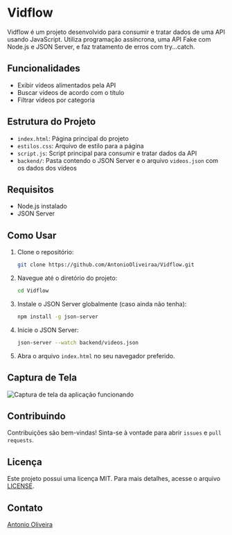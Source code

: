 # Vidflow

Vidflow é um projeto desenvolvido para consumir e tratar dados de uma API usando JavaScript. Utiliza programação assíncrona, uma API Fake com Node.js e JSON Server, e faz tratamento de erros com try...catch.

## Funcionalidades

- Exibir vídeos alimentados pela API
- Buscar vídeos de acordo com o título
- Filtrar vídeos por categoria

## Estrutura do Projeto

- `index.html`: Página principal do projeto
- `estilos.css`: Arquivo de estilo para a página
- `script.js`: Script principal para consumir e tratar dados da API
- `backend/`: Pasta contendo o JSON Server e o arquivo `videos.json` com os dados dos vídeos

## Requisitos

- Node.js instalado
- JSON Server

## Como Usar

1. Clone o repositório:
    ```bash
    git clone https://github.com/AntonioOliveiraa/Vidflow.git
    ```
2. Navegue até o diretório do projeto:
    ```bash
    cd Vidflow
    ```
3. Instale o JSON Server globalmente (caso ainda não tenha):
    ```bash
    npm install -g json-server
    ```
4. Inicie o JSON Server:
    ```bash
    json-server --watch backend/videos.json
    ```
5. Abra o arquivo `index.html` no seu navegador preferido.

## Captura de Tela

![Captura de tela da aplicação funcionando](https://github.com/user-attachments/assets/94600b4c-5343-4485-b34b-da9e15e9262b)


## Contribuindo

Contribuições são bem-vindas! Sinta-se à vontade para abrir `issues` e `pull requests`.

## Licença

Este projeto possui uma licença MIT. Para mais detalhes, acesse o arquivo [LICENSE](https://github.com/AntonioOliveiraa/Vidflow/blob/main/LICENSE.md).

## Contato

[Antonio Oliveira](https://antonio-oliveira.vercel.app/)
